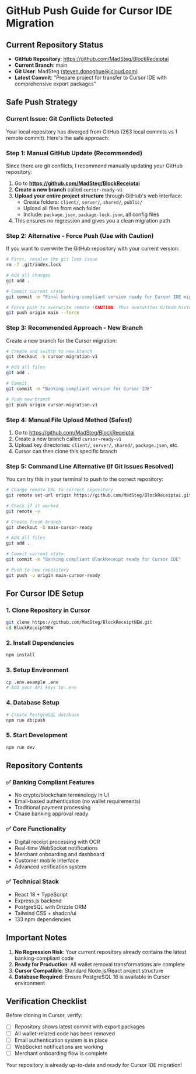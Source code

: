 # GitHub Push Guide for Cursor IDE Migration

## Current Repository Status
- **GitHub Repository**: https://github.com/MadSteg/BlockReceiptai
- **Current Branch**: main
- **Git User**: MadSteg (steven.donoghue@icloud.com)
- **Latest Commit**: "Prepare project for transfer to Cursor IDE with comprehensive export packages"

## Safe Push Strategy

### Current Issue: Git Conflicts Detected
Your local repository has diverged from GitHub (263 local commits vs 1 remote commit). Here's the safe approach:

### Step 1: Manual GitHub Update (Recommended)
Since there are git conflicts, I recommend manually updating your GitHub repository:

1. Go to **https://github.com/MadSteg/BlockReceiptai**
2. **Create a new branch** called `cursor-ready-v1`
3. **Upload your entire project structure** through GitHub's web interface:
   - Create folders: `client/`, `server/`, `shared/`, `public/`
   - Upload all files from each folder
   - Include: `package.json`, `package-lock.json`, all config files
4. This ensures no regression and gives you a clean migration path

### Step 2: Alternative - Force Push (Use with Caution)
If you want to overwrite the GitHub repository with your current version:

```bash
# First, resolve the git lock issue
rm -f .git/index.lock

# Add all changes
git add .

# Commit current state
git commit -m "Final banking-compliant version ready for Cursor IDE migration"

# Force push to overwrite remote (CAUTION: This overwrites GitHub history)
git push origin main --force
```

### Step 3: Recommended Approach - New Branch
Create a new branch for the Cursor migration:

```bash
# Create and switch to new branch
git checkout -b cursor-migration-v1

# Add all files
git add .

# Commit
git commit -m "Banking compliant version for Cursor IDE"

# Push new branch
git push origin cursor-migration-v1
```

### Step 4: Manual File Upload Method (Safest)
1. Go to https://github.com/MadSteg/BlockReceiptai
2. Create a new branch called `cursor-ready-v1`
3. Upload key directories: `client/`, `server/`, `shared/`, `package.json`, etc.
4. Cursor can then clone this specific branch

### Step 5: Command Line Alternative (If Git Issues Resolved)
You can try this in your terminal to push to the correct repository:

```bash
# Change remote URL to correct repository
git remote set-url origin https://github.com/MadSteg/BlockReceiptai.git

# Check if it worked
git remote -v

# Create fresh branch
git checkout -b main-cursor-ready

# Add all files
git add .

# Commit current state
git commit -m "Banking compliant BlockReceipt ready for Cursor IDE"

# Push to new repository
git push -u origin main-cursor-ready
```

## For Cursor IDE Setup

### 1. Clone Repository in Cursor
```bash
git clone https://github.com/MadSteg/BlockReceiptNEW.git
cd BlockReceiptNEW
```

### 2. Install Dependencies
```bash
npm install
```

### 3. Setup Environment
```bash
cp .env.example .env
# Add your API keys to .env
```

### 4. Database Setup
```bash
# Create PostgreSQL database
npm run db:push
```

### 5. Start Development
```bash
npm run dev
```

## Repository Contents

### ✅ Banking Compliant Features
- No crypto/blockchain terminology in UI
- Email-based authentication (no wallet requirements)
- Traditional payment processing
- Chase banking approval ready

### ✅ Core Functionality
- Digital receipt processing with OCR
- Real-time WebSocket notifications
- Merchant onboarding and dashboard
- Customer mobile interface
- Advanced verification system

### ✅ Technical Stack
- React 18 + TypeScript
- Express.js backend
- PostgreSQL with Drizzle ORM
- Tailwind CSS + shadcn/ui
- 133 npm dependencies

## Important Notes

1. **No Regression Risk**: Your current repository already contains the latest banking-compliant code
2. **Ready for Production**: All wallet removal transformations are complete
3. **Cursor Compatible**: Standard Node.js/React project structure
4. **Database Required**: Ensure PostgreSQL 16 is available in Cursor environment

## Verification Checklist

Before cloning in Cursor, verify:
- [ ] Repository shows latest commit with export packages
- [ ] All wallet-related code has been removed
- [ ] Email authentication system is in place
- [ ] WebSocket notifications are working
- [ ] Merchant onboarding flow is complete

Your repository is already up-to-date and ready for Cursor IDE migration!